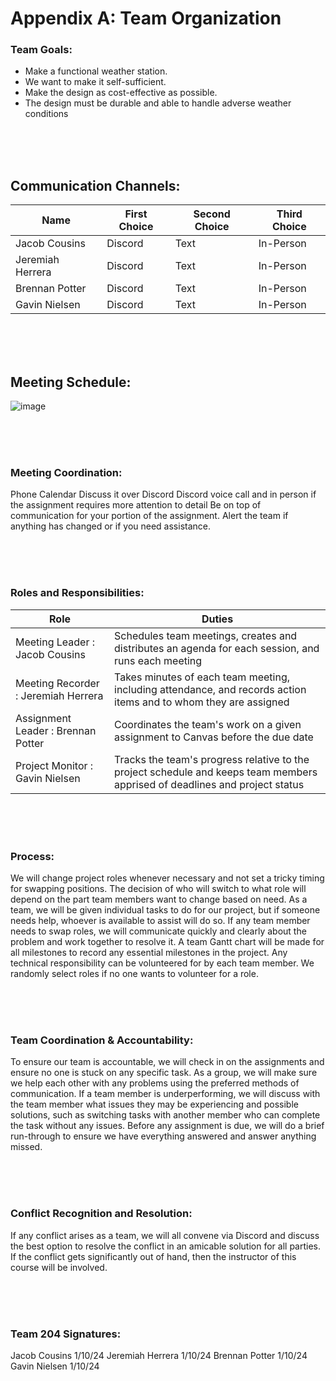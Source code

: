 # Appendix A: Team Organization

### Team Goals:

* Make a functional weather station.
* We want to make it self-sufficient.
* Make the design as cost-effective as possible.
* The design must be durable and able to handle adverse weather conditions

<br>

<br>

<br>

## Communication Channels:

| Name | First Choice | Second Choice | Third Choice |
| ---- | ------------ | ------------- | ------------ | 
| Jacob Cousins | Discord | Text | In-Person |
| Jeremiah Herrera | Discord | Text | In-Person |
| Brennan Potter | Discord | Text | In-Person |
| Gavin Nielsen | Discord | Text | In-Person |

<br>

<br>

<br>


## Meeting Schedule:

![image](https://github.com/EGR-314-Team-204/solarsignal.github.io/assets/157177698/0300b07e-c621-42b0-b83d-2447d21b2e68)

<br>

<br>

<br>


### Meeting Coordination:

Phone Calendar
Discuss it over Discord
Discord voice call and in person if the assignment requires more attention to detail
Be on top of communication for your portion of the assignment. Alert the team if anything has changed or if you need assistance.

<br>

<br>

<br>

### Roles and Responsibilities:
| Role | Duties |
| ---- | ------ |
| Meeting Leader : Jacob Cousins | Schedules team meetings, creates and distributes an agenda for each session, and runs each meeting |
| Meeting Recorder : Jeremiah Herrera | Takes minutes of each team meeting, including attendance, and records action items and to whom they are assigned |
| Assignment Leader : Brennan Potter | Coordinates the team's work on a given assignment to Canvas before the due date |
| Project Monitor : Gavin Nielsen | Tracks the team's progress relative to the project schedule and keeps team members apprised of deadlines and project status |

<br>

<br>

<br>

### Process:

We will change project roles whenever necessary and not set a tricky timing for swapping positions. The decision of who will switch to what role will depend on the part team members want to change based on need. As a team, we will be given individual tasks to do for our project, but if someone needs help, whoever is available to assist will do so. If any team member needs to swap roles, we will communicate quickly and clearly about the problem and work together to resolve it. A team Gantt chart will be made for all milestones to record any essential milestones in the project. Any technical responsibility can be volunteered for by each team member. We randomly select roles if no one wants to volunteer for a role.

<br>

<br>

<br>

### Team Coordination & Accountability:

To ensure our team is accountable, we will check in on the assignments and ensure no one is stuck on any specific task. As a group, we will make sure we help each other with any problems using the preferred methods of communication. If a team member is underperforming, we will discuss with the team member what issues they may be experiencing and possible solutions, such as switching tasks with another member who can complete the task without any issues. Before any assignment is due, we will do a brief run-through to ensure we have everything answered and answer anything missed. 

<br>

<br>

<br>

### Conflict Recognition and Resolution:

If any conflict arises as a team, we will all convene via Discord and discuss the best option to resolve the conflict in an amicable solution for all parties. If the conflict gets significantly out of hand, then the instructor of this course will be involved.

<br>

<br>

<br>

### Team 204 Signatures:

Jacob Cousins 1/10/24
Jeremiah Herrera 1/10/24
Brennan Potter 1/10/24
Gavin Nielsen 1/10/24
